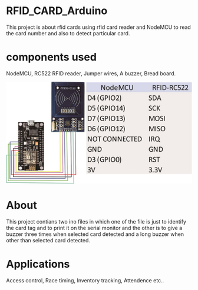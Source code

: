 # RFID_CARD_Arduino
This project is about rfid cards using rfid card reader and NodeMCU to read the card number and also to detect particular card.
# components used
NodeMCU,
RC522 RFID reader,
Jumper wires,
A buzzer,
Bread board. 

![](Circuit/connections.jpg)
# About
This project contians two ino files in which one of the file is just to identify the card tag and to print it on the serial monitor and the other is to give a buzzer three times when selected card detected and a long buzzer when other than selected card detected.
# Applications
Access control,
Race timing,
Inventory tracking,
Attendence etc..
